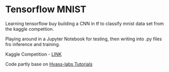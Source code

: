 # Tensorflow MNIST

Learning tensorflow buy building a CNN in tf to classify mnist data set from the kaggle compettion.

Playing around in a Jupyter Notebook for testing, then writing into .py files fro inference and training.

Kaggle Competition - [LINK](https://www.kaggle.com/c/digit-recognizer)

Code partly base on [Hvass-labs Tutorials](https://github.com/Hvass-Labs/TensorFlow-Tutorials)
